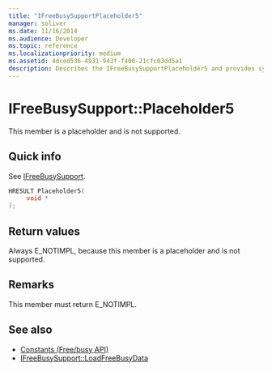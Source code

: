 ```yaml
---
title: "IFreeBusySupportPlaceholder5"
manager: soliver
ms.date: 11/16/2014
ms.audience: Developer
ms.topic: reference
ms.localizationpriority: medium
ms.assetid: 4dced536-4931-943f-f400-21cfc03dd5a1
description: Describes the IFreeBusySupportPlaceholder5 and provides syntax, return value, and additional remarks. This member is a placeholder and is not supported.
---
```


# IFreeBusySupport::Placeholder5

This member is a placeholder and is not supported.
  
## Quick info

See [IFreeBusySupport](ifreebusysupport.md).
  
```cpp
HRESULT Placeholder5( 
     void * 
);
```

## Return values

Always E_NOTIMPL, because this member is a placeholder and is not supported.
  
## Remarks

This member must return E_NOTIMPL.
  
## See also

- [Constants (Free/busy API)](constants-free-busy-api.md)
- [IFreeBusySupport::LoadFreeBusyData](ifreebusysupport-loadfreebusydata.md)

